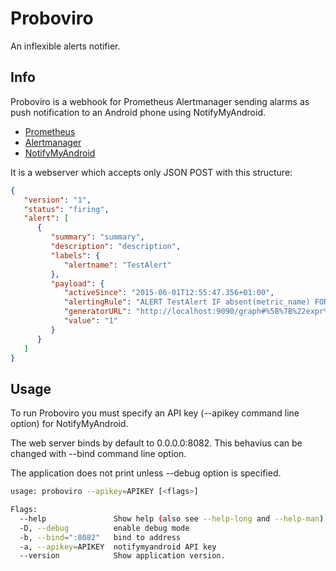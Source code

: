 # Proboviro
An inflexible alerts notifier.

## Info
Proboviro is a webhook for Prometheus Alertmanager sending alarms as
push notification to an Android phone using NotifyMyAndroid.
* [Prometheus](https://github.com/prometheus/prometheus)
* [Alertmanager](https://github.com/prometheus/alertmanager)
* [NotifyMyAndroid](https://www.notifymyandroid.com)

It is a webserver which accepts only JSON POST with this structure:
```json
{
   "version": "1",
   "status": "firing",
   "alert": [
      {
         "summary": "summary",
         "description": "description",
         "labels": {
            "alertname": "TestAlert"
         },
         "payload": {
            "activeSince": "2015-06-01T12:55:47.356+01:00",
            "alertingRule": "ALERT TestAlert IF absent(metric_name) FOR0y WITH ",
            "generatorURL": "http://localhost:9090/graph#%5B%7B%22expr%22%3A%22absent%28metric_name%29%22%2C%22tab%22%3A0%7D%5D",
            "value": "1"
         }
      }
   ]
}
```

## Usage

To run Proboviro you must specify an API key (--apikey command line
option) for NotifyMyAndroid.

The web server binds by default to 0.0.0.0:8082. This behavius can be
changed with --bind command line option.

The application does not print unless --debug option is specified.

```sh
usage: proboviro --apikey=APIKEY [<flags>]

Flags:
  --help               Show help (also see --help-long and --help-man).
  -D, --debug          enable debug mode
  -b, --bind=":8082"   bind to address
  -a, --apikey=APIKEY  notifymyandroid API key
  --version            Show application version.
```
